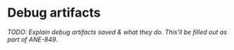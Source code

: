 # Debug artifacts

_TODO: Explain debug artifacts saved & what they do._
_This'll be filled out as part of ANE-849_.
